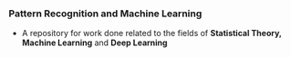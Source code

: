 ### Pattern Recognition and Machine Learning 
* A repository for work done related to the fields of **Statistical Theory, Machine Learning** and **Deep Learning**

